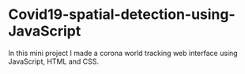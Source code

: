 # Covid19-spatial-detection-using-JavaScript
In this mini project I made a corona world tracking web interface using JavaScript, HTML and CSS.

